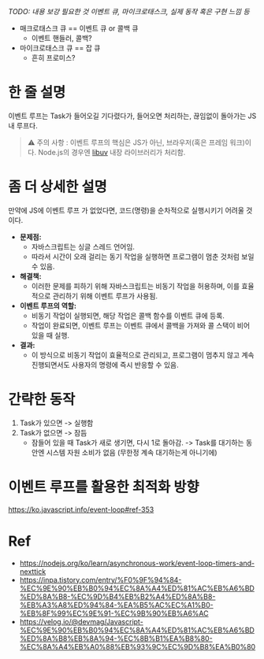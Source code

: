 *TODO: 내용 보강 필요한 것* 
*이벤트 큐, 마이크로태스크, 실제 동작 혹은 구현 느낌 등*
- 매크로태스크 큐 == 이벤트 큐 or 콜백 큐  
	- 이벤트 핸들러, 콜백?
- 마이크로태스크 큐 == 잡 큐
	- 흔히 프로미스?

# 한 줄 설명
이벤트 루프는 Task가 들어오길 기다렸다가, 들어오면 처리하는, 끊임없이 돌아가는 JS 내 루프다.

> ⚠️ 주의 사항 : 
  이벤트 루프의 핵심은 JS가 아닌, 브라우저(혹은 프레임 워크)이다.
  Node.js의 경우엔 [libuv](https://github.com/libuv/libuv) 내장 라이브러리가 처리함.

# 좀 더 상세한 설명
만약에 JS에 이벤트 루프 가 없었다면, 코드(명령)을 순차적으로 실행시키기 어려울 것이다.

- **문제점:**
    - 자바스크립트는 싱글 스레드 언어임.
    - 따라서 시간이 오래 걸리는 동기 작업을 실행하면 프로그램이 멈춘 것처럼 보일 수 있음.
- **해결책:**
    - 이러한 문제를 피하기 위해 자바스크립트는 비동기 작업을 허용하며, 이를 효율적으로 관리하기 위해 이벤트 루프가 사용됨.
- **이벤트 루프의 역할:**
    - 비동기 작업이 실행되면, 해당 작업은 콜백 함수를 이벤트 큐에 등록.
    - 작업이 완료되면, 이벤트 루프는 이벤트 큐에서 콜백을 가져와 콜 스택이 비어 있을 때 실행.
- **결과:**
    - 이 방식으로 비동기 작업이 효율적으로 관리되고, 프로그램이 멈추지 않고 계속 진행되면서도 사용자의 명령에 즉시 반응할 수 있음.


# 간략한 동작
1. Task가 있으면 -> 실행함
2. Task가 없으면 -> 잠듬
	- 잠들어 있을 때 Task가 새로 생기면, 다시 1로 돌아감.
	-> Task를 대기하는 동안엔 시스템 자원 소비가 없음 (무한정 계속 대기하는게 아니기에)

# 이벤트 루프를 활용한 최적화 방향
https://ko.javascript.info/event-loop#ref-353
# Ref
- https://nodejs.org/ko/learn/asynchronous-work/event-loop-timers-and-nexttick
- https://inpa.tistory.com/entry/%F0%9F%94%84-%EC%9E%90%EB%B0%94%EC%8A%A4%ED%81%AC%EB%A6%BD%ED%8A%B8-%EC%9D%B4%EB%B2%A4%ED%8A%B8-%EB%A3%A8%ED%94%84-%EA%B5%AC%EC%A1%B0-%EB%8F%99%EC%9E%91-%EC%9B%90%EB%A6%AC
- https://velog.io/@devmag/Javascript-%EC%9E%90%EB%B0%94%EC%8A%A4%ED%81%AC%EB%A6%BD%ED%8A%B8%EB%8A%94-%EC%8B%B1%EA%B8%80-%EC%8A%A4%EB%A0%88%EB%93%9C%EC%9D%B8%EA%B0%80
